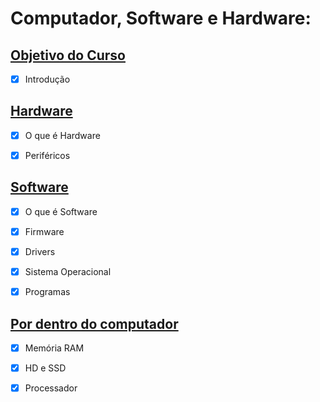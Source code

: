 # Computador, Software e Hardware:

## [Objetivo do Curso](Trilha%20Conectar/2.%20Computador%2C%20Software%20e%20Hardware)

- [x] Introdução

## [Hardware](Trilha%20Conectar/2.%20Computador%2C%20Software%20e%20Hardware)

- [x] O que é Hardware

- [x] Periféricos

## [Software](Trilha%20Conectar/2.%20Computador%2C%20Software%20e%20Hardware)

- [x] O que é Software

- [x] Firmware

- [x] Drivers

- [x] Sistema Operacional
    
- [x] Programas

## [Por dentro do computador](Trilha%20Conectar/2.%20Computador%2C%20Software%20e%20Hardware)

- [x] Memória RAM

- [x] HD e SSD

- [x] Processador